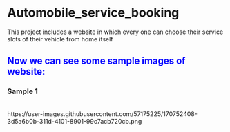 # Automobile_service_booking
This project includes a website in which every one can choose their service slots of their vehicle from home itself
<h2 style="color:blue;">Now we can see some sample images of website:</h2>
<h3>Sample 1</h3><br>
https://user-images.githubusercontent.com/57175225/170752408-3d5a6b0b-311d-4101-8901-99c7acb720cb.png
